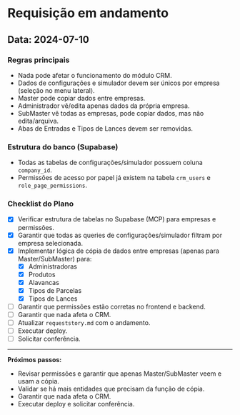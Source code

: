 # Requisição em andamento

## Data: 2024-07-10

### Regras principais
- Nada pode afetar o funcionamento do módulo CRM.
- Dados de configurações e simulador devem ser únicos por empresa (seleção no menu lateral).
- Master pode copiar dados entre empresas.
- Administrador vê/edita apenas dados da própria empresa.
- SubMaster vê todas as empresas, pode copiar dados, mas não edita/arquiva.
- Abas de Entradas e Tipos de Lances devem ser removidas.

### Estrutura do banco (Supabase)
- Todas as tabelas de configurações/simulador possuem coluna `company_id`.
- Permissões de acesso por papel já existem na tabela `crm_users` e `role_page_permissions`.

### Checklist do Plano
- [x] Verificar estrutura de tabelas no Supabase (MCP) para empresas e permissões.
- [x] Garantir que todas as queries de configurações/simulador filtram por empresa selecionada.
- [x] Implementar lógica de cópia de dados entre empresas (apenas para Master/SubMaster) para:
  - [x] Administradoras
  - [x] Produtos
  - [x] Alavancas
  - [x] Tipos de Parcelas
  - [x] Tipos de Lances
- [ ] Garantir que permissões estão corretas no frontend e backend.
- [ ] Garantir que nada afeta o CRM.
- [ ] Atualizar `requeststory.md` com o andamento.
- [ ] Executar deploy.
- [ ] Solicitar conferência.

---

**Próximos passos:**
- Revisar permissões e garantir que apenas Master/SubMaster veem e usam a cópia.
- Validar se há mais entidades que precisam da função de cópia.
- Garantir que nada afeta o CRM.
- Executar deploy e solicitar conferência. 